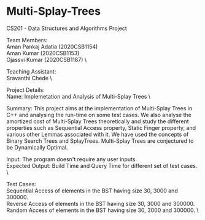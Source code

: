 # Multi-Splay-Trees
CS201 - Data Structures and Algorithms Project

Team Members: \
	Aman Pankaj Adatia (2020CSB1154) \
	Aman Kumar (2020CSB1153) \
	Ojassvi Kumar (2020CSB1187) \

Teaching Assistant: \
	Sravanthi Chede \

Project Details: \
	Name: Implemetation and Analysis of Multi-Splay Trees \

Summary: This project aims at the implementation of Multi-Splay Trees in C++ and analysing the run-time on some test cases. We also analyse the amortized cost of Multi-Splay Trees theoretically and study the different properties such as Sequential Access property, Static Finger property, and various other Lemmas associated with it. We have used the concepts of Binary Search Trees and SplayTrees. Multi-Splay Trees are conjectured to be Dynamically Optimal.

Input: The program doesn't require any user inputs. \
Expected Output: Build Time and Query Time for different set of test cases. \

Test Cases: \
	Sequential Access of elements in the BST having size 30, 3000 and 300000. \
	Reverse Access of elements in the BST having size 30, 3000 and 300000. \
	Random Access of elements in the BST having size 30, 3000 and 300000. \
